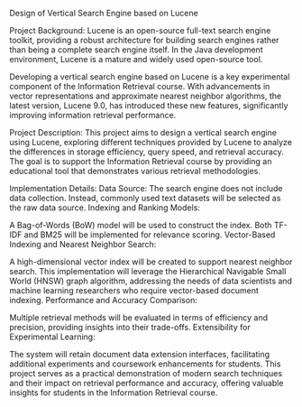 Design of Vertical Search Engine based on Lucene

Project Background:
Lucene is an open-source full-text search engine toolkit, providing a robust architecture for building search engines rather than being a complete search engine itself. In the Java development environment, Lucene is a mature and widely used open-source tool.

Developing a vertical search engine based on Lucene is a key experimental component of the Information Retrieval course. With advancements in vector representations and approximate nearest neighbor algorithms, the latest version, Lucene 9.0, has introduced these new features, significantly improving information retrieval performance.

Project Description:
This project aims to design a vertical search engine using Lucene, exploring different techniques provided by Lucene to analyze the differences in storage efficiency, query speed, and retrieval accuracy. The goal is to support the Information Retrieval course by providing an educational tool that demonstrates various retrieval methodologies.

Implementation Details:
Data Source:
The search engine does not include data collection. Instead, commonly used text datasets will be selected as the raw data source.
Indexing and Ranking Models:

A Bag-of-Words (BoW) model will be used to construct the index.
Both TF-IDF and BM25 will be implemented for relevance scoring.
Vector-Based Indexing and Nearest Neighbor Search:

A high-dimensional vector index will be created to support nearest neighbor search.
This implementation will leverage the Hierarchical Navigable Small World (HNSW) graph algorithm, addressing the needs of data scientists and machine learning researchers who require vector-based document indexing.
Performance and Accuracy Comparison:

Multiple retrieval methods will be evaluated in terms of efficiency and precision, providing insights into their trade-offs.
Extensibility for Experimental Learning:

The system will retain document data extension interfaces, facilitating additional experiments and coursework enhancements for students.
This project serves as a practical demonstration of modern search techniques and their impact on retrieval performance and accuracy, offering valuable insights for students in the Information Retrieval course.
